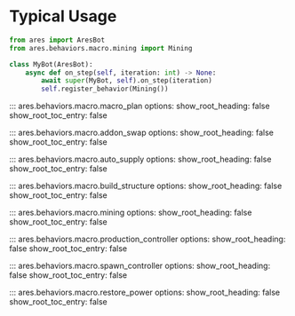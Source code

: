 # Typical Usage
```py
from ares import AresBot
from ares.behaviors.macro.mining import Mining

class MyBot(AresBot):
    async def on_step(self, iteration: int) -> None:
        await super(MyBot, self).on_step(iteration)
        self.register_behavior(Mining())
```

::: ares.behaviors.macro.macro_plan
    options:
        show_root_heading: false
        show_root_toc_entry: false 

::: ares.behaviors.macro.addon_swap
    options:
        show_root_heading: false
        show_root_toc_entry: false 

::: ares.behaviors.macro.auto_supply
    options:
        show_root_heading: false
        show_root_toc_entry: false 

::: ares.behaviors.macro.build_structure
    options:
        show_root_heading: false
        show_root_toc_entry: false 

::: ares.behaviors.macro.mining
    options:
        show_root_heading: false
        show_root_toc_entry: false 

::: ares.behaviors.macro.production_controller
    options:
        show_root_heading: false
        show_root_toc_entry: false 

::: ares.behaviors.macro.spawn_controller
    options:
        show_root_heading: false
        show_root_toc_entry: false 

::: ares.behaviors.macro.restore_power
    options:
        show_root_heading: false
        show_root_toc_entry: false 

